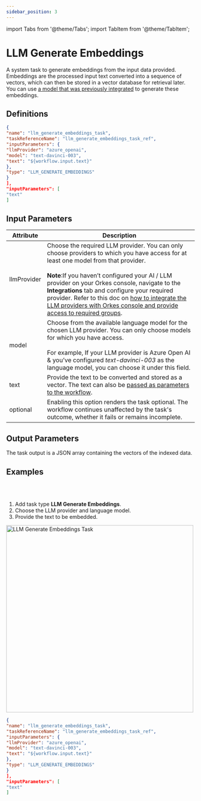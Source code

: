 ```yaml
---
sidebar_position: 3
---
```

import Tabs from '@theme/Tabs';
import TabItem from '@theme/TabItem';

# LLM Generate Embeddings

A system task to generate embeddings from the input data provided. Embeddings are the processed input text converted into a sequence of vectors, which can then be stored in a vector database for retrieval later. You can use [a model that was previously integrated](/content/category/integrations/ai-llm) to generate these embeddings.

## Definitions

```json
{
"name": "llm_generate_embeddings_task",
"taskReferenceName": "llm_generate_embeddings_task_ref",
"inputParameters": {
"llmProvider": "azure_openai",
"model": "text-davinci-003",
"text": "${workflow.input.text}"
},
"type": "LLM_GENERATE_EMBEDDINGS"
}
],
"inputParameters": [
"text"
]
```

## Input Parameters

| Attribute | Description |
| --------- | ----------- |
| llmProvider | Choose the required LLM provider. You can only choose providers to which you have access for at least one model from that provider.<br/><br/>**Note**:If you haven’t configured your AI / LLM provider on your Orkes console, navigate to the **Integrations** tab and configure your required provider. Refer to this doc on [how to integrate the LLM providers with Orkes console and provide access to required groups](/content/category/integrations/ai-llm).| 
| model | Choose from the available language model for the chosen LLM provider. You can only choose models for which you have access.<br/><br/>For example, If your LLM provider is Azure Open AI & you’ve configured *text-davinci-003* as the language model, you can choose it under this field. |
| text | Provide the text to be converted and stored as a vector. The text can also be [passed as parameters to the workflow](https://orkes.io/content/developer-guides/passing-inputs-to-task-in-conductor).|
| optional | Enabling this option renders the task optional. The workflow continues unaffected by the task's outcome, whether it fails or remains incomplete. | 

## Output Parameters

The task output is a JSON array containing the vectors of the indexed data.

## Examples

<Tabs>
<TabItem value="UI" label="UI" className="paddedContent">

<div className="row">
<div className="col col--4">

<br/>
<br/>

1. Add task type **LLM Generate Embeddings**.
2. Choose the LLM provider and language model.
3. Provide the text to be embedded.

</div>
<div className="col">
<div className="embed-loom-video">

<p><img src="/content/img/llm-generate-embeddings-ui-method.png" alt="LLM Generate Embeddings Task" width="500" height="auto"/></p>

</div>
</div>
</div>



</TabItem>
 <TabItem value="JSON" label="JSON">

```json
{
"name": "llm_generate_embeddings_task",
"taskReferenceName": "llm_generate_embeddings_task_ref",
"inputParameters": {
"llmProvider": "azure_openai",
"model": "text-davinci-003",
"text": "${workflow.input.text}"
},
"type": "LLM_GENERATE_EMBEDDINGS"
}
],
"inputParameters": [
"text"
]
```
</TabItem>
</Tabs>